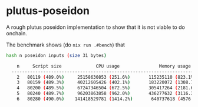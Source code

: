 # plutus-poseidon
A rough plutus poseidon implementation to show that it is not viable to do onchain.

The benchmark shows (do `nix run .#bench`) that
```bash
hash n poseidon inputs (size 31 bytes)

    n     Script size             CPU usage               Memory usage
  ----------------------------------------------------------------------
    2   80119 (489.0%)     25158630853 (251.6%)       115235110 (823.1%) 
    3   80159 (489.3%)     40212605426 (402.1%)       183220072 (1308.7%) 
    4   80200 (489.5%)     67247346504 (672.5%)       305417264 (2181.6%) 
    5   80240 (489.7%)     96203863858 (962.0%)       436277632 (3116.3%) 
    6   80280 (490.0%)    141418529781 (1414.2%)       640737618 (4576.7%) 
```